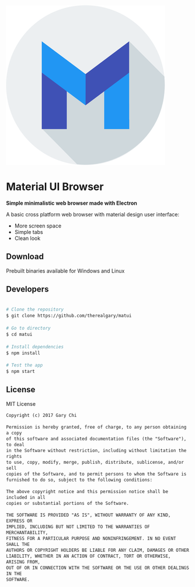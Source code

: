 ![image](./icons/rsz_icon.png)

# Material UI Browser

**Simple minimalistic web browser made with Electron**

A basic cross platform web browser with material design user interface:

- More screen space
- Simple tabs
- Clean look

## Download

Prebuilt binaries available for Windows and Linux

## Developers

```bash

# Clone the repository
$ git clone https://github.com/therealgary/matui

# Go to directory
$ cd matui

# Install dependencies
$ npm install 

# Test the app
$ npm start

```

## License

MIT License

    Copyright (c) 2017 Gary Chi

    Permission is hereby granted, free of charge, to any person obtaining a copy
    of this software and associated documentation files (the "Software"), to deal
    in the Software without restriction, including without limitation the rights
    to use, copy, modify, merge, publish, distribute, sublicense, and/or sell
    copies of the Software, and to permit persons to whom the Software is
    furnished to do so, subject to the following conditions:

    The above copyright notice and this permission notice shall be included in all
    copies or substantial portions of the Software.

    THE SOFTWARE IS PROVIDED "AS IS", WITHOUT WARRANTY OF ANY KIND, EXPRESS OR
    IMPLIED, INCLUDING BUT NOT LIMITED TO THE WARRANTIES OF MERCHANTABILITY,
    FITNESS FOR A PARTICULAR PURPOSE AND NONINFRINGEMENT. IN NO EVENT SHALL THE
    AUTHORS OR COPYRIGHT HOLDERS BE LIABLE FOR ANY CLAIM, DAMAGES OR OTHER
    LIABILITY, WHETHER IN AN ACTION OF CONTRACT, TORT OR OTHERWISE, ARISING FROM,
    OUT OF OR IN CONNECTION WITH THE SOFTWARE OR THE USE OR OTHER DEALINGS IN THE
    SOFTWARE.
